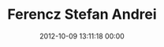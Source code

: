 ---
title: "Ferencz Stefan Andrei"
date: 2012-10-09 13:11:18 00:00
permalink: /drewonespocrew
twitter: ""
likes: [583,671]
id: 1375
gravatar: "http://www.gravatar.com/avatar/3314796a25f214c2702c7ccd985f98d4"
---